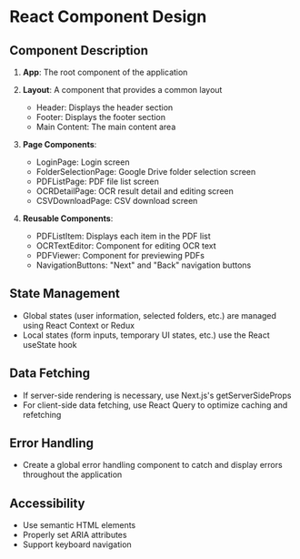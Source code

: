 # React Component Design

## Component Description
1. **App**: The root component of the application
2. **Layout**: A component that provides a common layout
   - Header: Displays the header section
   - Footer: Displays the footer section
   - Main Content: The main content area

3. **Page Components**:
   - LoginPage: Login screen
   - FolderSelectionPage: Google Drive folder selection screen
   - PDFListPage: PDF file list screen
   - OCRDetailPage: OCR result detail and editing screen
   - CSVDownloadPage: CSV download screen

4. **Reusable Components**:
   - PDFListItem: Displays each item in the PDF list
   - OCRTextEditor: Component for editing OCR text
   - PDFViewer: Component for previewing PDFs
   - NavigationButtons: "Next" and "Back" navigation buttons

## State Management

- Global states (user information, selected folders, etc.) are managed using React Context or Redux
- Local states (form inputs, temporary UI states, etc.) use the React useState hook

## Data Fetching

- If server-side rendering is necessary, use Next.js's getServerSideProps
- For client-side data fetching, use React Query to optimize caching and refetching

## Error Handling

- Create a global error handling component to catch and display errors throughout the application

## Accessibility

- Use semantic HTML elements
- Properly set ARIA attributes
- Support keyboard navigation